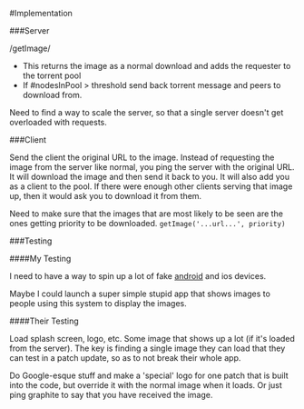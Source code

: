 
#Implementation

###Server

/getImage/<originalURL>
* This returns the image as a normal download and adds the requester to the torrent pool
* If #nodesInPool > threshold send back torrent message and peers to download from.

Need to find a way to scale the server, so that a single server doesn't get overloaded with requests.

###Client

Send the client the original URL to the image.  Instead of requesting the image from the server like normal, you ping the server with the original URL.  It will download the image and then send it back to you.  It will also add you as a client to the pool.  If there were enough other clients serving that image up, then it would ask you to download it from them.

Need to make sure that the images that are most likely to be seen are the ones getting priority to be downloaded. `getImage('...url...', priority)`

###Testing

####My Testing

I need to have a way to spin up a lot of fake [android](http://stackoverflow.com/questions/1761246/possible-to-safely-run-multiple-android-emulators-on-the-same-machine-and-commun) and ios devices.

Maybe I could launch a super simple stupid app that shows images to people using this system to display the images.

####Their Testing

Load splash screen, logo, etc.  Some image that shows up a lot (if it's loaded from the server).  The key is finding a single image they can load that they can test in a patch update, so as to not break their whole app.

Do Google-esque stuff and make a 'special' logo for one patch that is built into the code, but override it with the normal image when it loads.  Or just ping graphite to say that you have received the image.

